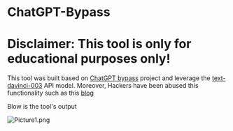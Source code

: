 # ChatGPT-Bypass

# Disclaimer: This tool is only for educational purposes only!

This tool was built based on [ChatGPT bypass](https://github.com/GrimOutlaw/ChatGPT-Bypass) project and leverage the [text-davinci-003](https://platform.openai.com/docs/models/gpt-3-5) API model. Moreover, Hackers have been abused this functionality such as this [blog](https://arstechnica.com/information-technology/2023/02/now-open-fee-based-telegram-service-that-uses-chatgpt-to-generate-malware/)

Blow is the tool's output

![Picture1.png](https://github.com/JimSolomon/bug-bounty-2023/blob/main/Picture1.png)
